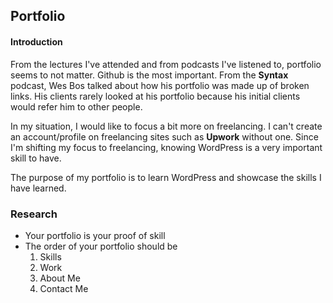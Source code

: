 ## Portfolio

#### Introduction

From the lectures I've attended and from podcasts I've listened to, portfolio seems to not matter. Github is the most important. From the **Syntax** podcast, Wes Bos talked about how his portfolio was made up of broken links. His clients rarely looked at his portfolio because his initial clients would refer him to other people.

In my situation, I would like to focus a bit more on freelancing. I can't create an account/profile on freelancing sites such as **Upwork** without one. Since I'm shifting my focus to freelancing, knowing WordPress is a very important skill to have.

The purpose of my portfolio is to learn WordPress and showcase the skills I have learned.

### Research
- Your portfolio is your proof of skill
- The order of your portfolio should be
  1. Skills
  2. Work
  3. About Me
  4. Contact Me

